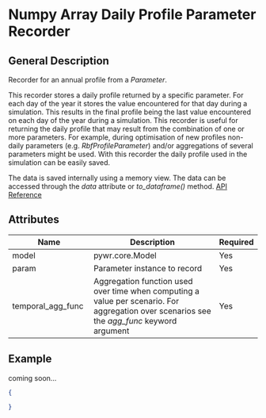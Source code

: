 # Numpy Array Daily Profile Parameter Recorder

## General Description

Recorder for an annual profile from a _Parameter_.

This recorder stores a daily profile returned by a specific parameter. For each day of the year it stores the value encountered for that day during a simulation. This results in the final profile being the last value encountered on each day of the year during a simulation. This recorder is useful for returning the daily profile that may result from the combination of one or more parameters. For example, during optimisation of new profiles non-daily parameters (e.g. _RbfProfileParameter_) and/or aggregations of several parameters might be used. With this recorder the daily profile used in the simulation can be easily saved.

The data is saved internally using a memory view. The data can be accessed through the _data_ attribute or _to\_dataframe()_ method. [API Reference](https://pywr.github.io/pywr-docs/master/api/generated/pywr.recorders.NumpyArrayDailyProfileParameterRecorder.html)

## Attributes

<table><thead><tr><th width="158">Name</th><th width="473">Description</th><th>Required</th></tr></thead><tbody><tr><td>model</td><td>pywr.core.Model</td><td>Yes</td></tr><tr><td>param</td><td>Parameter instance to record</td><td>Yes</td></tr><tr><td>temporal_agg_func</td><td>Aggregation function used over time when computing a value per scenario. For aggregation over scenarios see the <em>agg_func</em> keyword argument</td><td>Yes</td></tr></tbody></table>

## Example

coming soon...

```json
{

}
```
